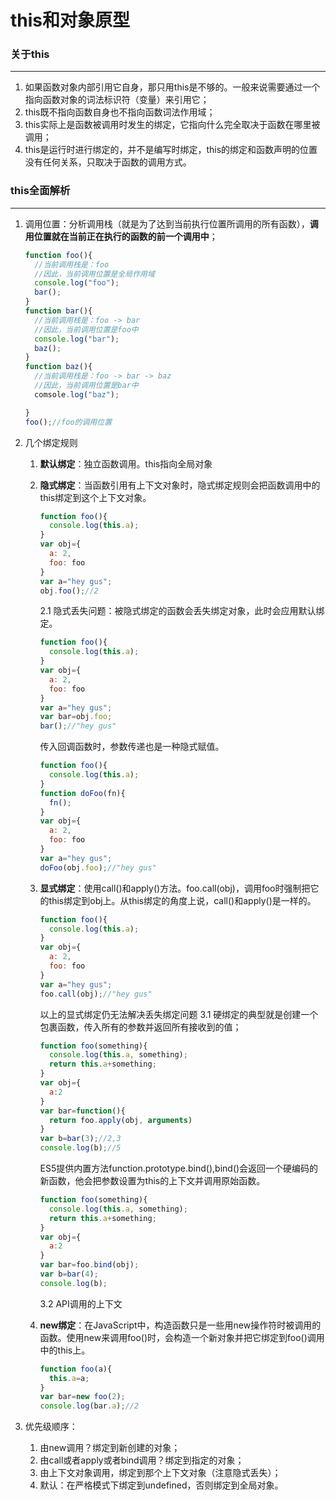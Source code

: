 this和对象原型
===
### 关于this

-----
1. 如果函数对象内部引用它自身，那只用this是不够的。一般来说需要通过一个指向函数对象的词法标识符（变量）来引用它；
2. this既不指向函数自身也不指向函数词法作用域；
3. this实际上是函数被调用时发生的绑定，它指向什么完全取决于函数在哪里被调用；
4. this是运行时进行绑定的，并不是编写时绑定，this的绑定和函数声明的位置没有任何关系，只取决于函数的调用方式。

### this全面解析

---
1. 调用位置：分析调用栈（就是为了达到当前执行位置所调用的所有函数），**调用位置就在当前正在执行的函数的前一个调用中**；
	```javascript
	function foo(){
	  //当前调用栈是：foo
	  //因此，当前调用位置是全局作用域
	  console.log("foo");
	  bar();
	}
	function bar(){
	  //当前调用栈是：foo -> bar
	  //因此，当前调用位置是foo中
	  console.log("bar");
	  baz();
	}
	function baz(){
	  //当前调用栈是：foo -> bar -> baz
	  //因此，当前调用位置是bar中
	  comsole.log("baz");

	}
	foo();//foo的调用位置
	```

2. 几个绑定规则
   1. **默认绑定**：独立函数调用。this指向全局对象
   2. **隐式绑定**：当函数引用有上下文对象时，隐式绑定规则会把函数调用中的this绑定到这个上下文对象。
		```javascript
		function foo(){
		  console.log(this.a);
		}
		var obj={
		  a: 2,
		  foo: foo
		}
		var a="hey gus";
		obj.foo();//2
		```
      	2.1 隐式丢失问题：被隐式绑定的函数会丢失绑定对象，此时会应用默认绑定。

		```javascript
		function foo(){
		  console.log(this.a);
		}
		var obj={
		  a: 2,
		  foo: foo
		}
		var a="hey gus";
		var bar=obj.foo;
		bar();//"hey gus"
		```
		传入回调函数时，参数传递也是一种隐式赋值。
		```javascript
		function foo(){
		  console.log(this.a);
		}
		function doFoo(fn){
		  fn();
		}
		var obj={
		  a: 2,
		  foo: foo
		}
		var a="hey gus";
		doFoo(obj.foo);//"hey gus"
		```

   3. **显式绑定**：使用call()和apply()方法。foo.call(obj)，调用foo时强制把它的this绑定到obj上。从this绑定的角度上说，call()和apply()是一样的。
		```javascript
		function foo(){
		  console.log(this.a);
		}
		var obj={
		  a: 2,
		  foo: foo
		}
		var a="hey gus";
		foo.call(obj);//"hey gus"
		```
		以上的显式绑定仍无法解决丢失绑定问题
		3.1 硬绑定的典型就是创建一个包裹函数，传入所有的参数并返回所有接收到的值；
		```javascript
		function foo(something){
		  console.log(this.a, something);
		  return this.a+something;
		}
		var obj={
		  a:2
		}
		var bar=function(){
		  return foo.apply(obj, arguments)
		}
		var b=bar(3);//2,3
		console.log(b);//5
		```

		ES5提供内置方法function.prototype.bind(),bind()会返回一个硬编码的新函数，他会把参数设置为this的上下文并调用原始函数。
		```javascript
		function foo(something){
		  console.log(this.a, something);
		  return this.a+something;
		}
		var obj={
		  a:2
		}
		var bar=foo.bind(obj);
		var b=bar(4);
		console.log(b);
		```
		3.2 API调用的上下文
   4. **new绑定**：在JavaScript中，构造函数只是一些用new操作符时被调用的函数。使用new来调用foo()时，会构造一个新对象并把它绑定到foo()调用中的this上。
		```javascript
		function foo(a){
		  this.a=a;
		}
		var bar=new foo(2);
		console.log(bar.a);//2	
		```

3. 优先级顺序：
	1. 由new调用？绑定到新创建的对象；
	2. 由call或者apply或者bind调用？绑定到指定的对象；
	3. 由上下文对象调用，绑定到那个上下文对象（注意隐式丢失）；
	4. 默认：在严格模式下绑定到undefined，否则绑定到全局对象。
